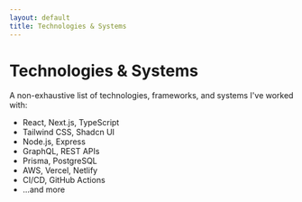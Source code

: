 ```yaml
---
layout: default
title: Technologies & Systems
---
```


# Technologies & Systems

A non-exhaustive list of technologies, frameworks, and systems I've worked with:

- React, Next.js, TypeScript
- Tailwind CSS, Shadcn UI
- Node.js, Express
- GraphQL, REST APIs
- Prisma, PostgreSQL
- AWS, Vercel, Netlify
- CI/CD, GitHub Actions
- ...and more
